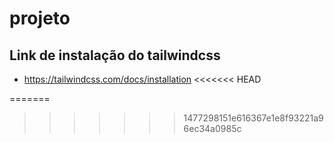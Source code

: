 # projeto

## Link de instalação do tailwindcss

 - https://tailwindcss.com/docs/installation
<<<<<<< HEAD
 
=======
 
>>>>>>> 1477298151e616367e1e8f93221a96ec34a0985c
